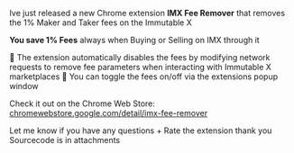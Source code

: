 Ive just released a new Chrome extension **IMX Fee Remover** that removes the 1% Maker and Taker fees on the Immutable X

**You save 1% Fees** always when Buying or Selling on IMX through it

:small_blue_diamond: The extension automatically disables the fees by modifying network requests to remove fee parameters when interacting with Immutable X marketplaces
:small_blue_diamond: You can toggle the fees on/off via the extensions popup window

Check it out on the Chrome Web Store: [chromewebstore.google.com/detail/imx-fee-remover](https://chromewebstore.google.com/detail/imx-fee-remover/agofgneeldhpjbhjcddflmfiifnbdeog?hl=en&authuser=0)

Let me know if you have any questions + Rate the extension thank you
Sourcecode is in attachments
